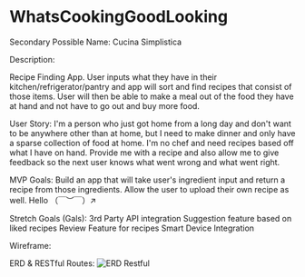 # WhatsCookingGoodLooking
Secondary Possible Name: Cucina Simplistica

Description:

Recipe Finding App. User inputs what they have in their kitchen/refrigerator/pantry and app will sort and find recipes that consist of those items. User will then be able to make a meal out of the food they have at hand and not have to go out and buy more food.   

User Story: 
I'm a person who just got home from a long day and don't want to be anywhere other than at home, but I need to make dinner and only have a sparse collection of food at home. I'm no chef and need recipes based off what I have on hand. Provide me with a recipe and also allow me to give feedback so the next user knows what went wrong and what went right.

MVP Goals:
Build an app that will take user's ingredient input and return a recipe from those ingredients.
Allow the user to upload their own recipe as well.
Hello （￣︶￣）↗　

Stretch Goals (Gals):
  3rd Party API integration 
  Suggestion feature based on liked recipes
  Review Feature for recipes
  Smart Device Integration

Wireframe:


ERD & RESTful Routes:
![ERD Restful](https://github.com/prireds174/WhatsCookingGoodLooking/blob/main/image%20(1).png)

